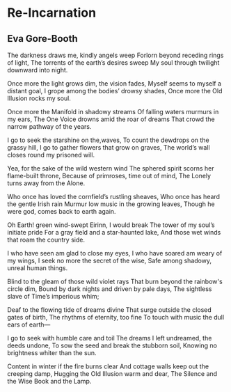 # Re-Incarnation
## Eva Gore-Booth
The darkness draws me, kindly angels weep
Forlorn beyond receding rings of light,
The torrents of the earth’s desires sweep
My soul through twilight downward into night.

Once more the light grows dim, the vision fades,
Myself seems to myself a distant goal,
I grope among the bodies’ drowsy shades,
Once more the Old Illusion rocks my soul.

Once more the Manifold in shadowy streams
Of falling waters murmurs in my ears,
The One Voice drowns amid the roar of dreams
That crowd the narrow pathway of the years.

I go to seek the starshine on the,waves,
To count the dewdrops on the grassy hill,
I go to gather flowers that grow on graves,
The world’s wall closes round my prisoned will.

Yea, for the sake of the wild western wind
The sphered spirit scorns her flame-built throne,
Because of primroses, time out of mind,
The Lonely turns away from the Alone.

Who once has loved the cornfield’s rustling sheaves,
Who once has heard the gentle Irish rain
Murmur low music in the growing leaves,
Though he were god, comes back to earth again.

Oh Earth! green wind-swept Eirinn, I would break
The tower of my soul’s initiate pride
For a gray field and a star-haunted lake,
And those wet winds that roam the country side.

I who have seen am glad to close my eyes,
I who have soared am weary of my wings,
I seek no more the secret of the wise,
Safe among shadowy, unreal human things.

Blind to the gleam of those wild violet rays
That burn beyond the rainbow's circle dim,
Bound by dark nights and driven by pale days,
The sightless slave of Time’s imperious whim;

Deaf to the flowing tide of dreams divine
That surge outside the closed gates of birth,
The rhythms of eternity, too fine
To touch with music the dull ears of earth—

I go to seek with humble care and toil
The dreams I left undreamed, the deeds undone,
To sow the seed and break the stubborn soil,
Knowing no brightness whiter than the sun.

Content in winter if the fire burns clear
And cottage walls keep out the creeping damp,
Hugging the Old Illusion warm and dear,
The Silence and the Wise Book and the Lamp.